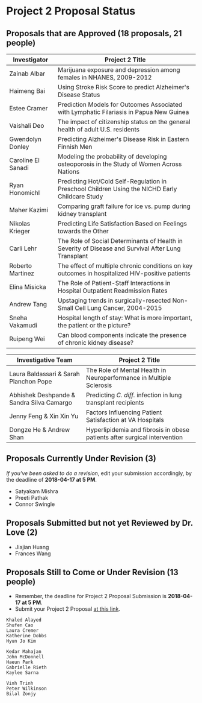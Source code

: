 # Project 2 Proposal Status

## Proposals that are Approved (18 proposals, 21 people)

Investigator | Project 2 Title 
--------------- | ----------------------------------------------------------------------------------------------------
Zainab Albar    | Marijuana exposure and depression among females in NHANES, 2009-2012
Haimeng Bai     | Using Stroke Risk Score to predict Alzheimer's Disease Status
Estee Cramer    | Prediction Models for Outcomes Associated with Lymphatic Filariasis in Papua New Guinea
Vaishali Deo    | The impact of citizenship status on the general health of adult U.S. residents
Gwendolyn Donley | Predicting Alzheimer's Disease Risk in Eastern Finnish Men
Caroline El Sanadi | Modeling the probability of developing osteoporosis in the Study of Women Across Nations
Ryan Honomichl  | Predicting Hot/Cold Self-Regulation in Preschool Children Using the NICHD Early Childcare Study
Maher Kazimi    | Comparing graft failure for ice vs. pump during kidney transplant
Nikolas Krieger | Predicting Life Satisfaction Based on Feelings towards the Other
Carli Lehr      | The Role of Social Determinants of Health in Severity of Disease and Survival After Lung Transplant
Roberto Martinez | The effect of multiple chronic conditions on key outcomes in hospitalized HIV-positive patients
Elina Misicka   | The Role of Patient-Staff Interactions in Hospital Outpatient Readmission Rates
Andrew Tang     | Upstaging trends in surgically-resected Non-Small Cell Lung Cancer, 2004-2015
Sneha Vakamudi  | Hospital length of stay: What is more important, the patient or the picture? 
Ruipeng Wei     | Can blood components indicate the presence of chronic kidney disease?

Investigative Team | Project 2 Title 
-------------------------------------- | -----------------------------------------------------------------------------
Laura Baldassari & Sarah Planchon Pope | The Role of Mental Health in Neuroperformance in Multiple Sclerosis
Abhishek Deshpande & Sandra Silva Camargo | Predicting *C. diff.* infection in lung transplant recipients
Jenny Feng & Xin Xin Yu | Factors Influencing Patient Satisfaction at VA Hospitals
Dongze He & Andrew Shan | Hyperlipidemia and fibrosis in obese patients after surgical intervention


## Proposals Currently Under Revision (3)

*If you've been asked to do a revision*, edit your submission accordingly, by the deadline of **2018-04-17 at 5 PM**.

- Satyakam Mishra
- Preeti Pathak
- Connor Swingle

## Proposals Submitted but not yet Reviewed by Dr. Love (2)

- Jiajian Huang
- Frances Wang

## Proposals Still to Come or Under Revision (13 people)

- Remember, the deadline for Project 2 Proposal Submission is **2018-04-17 at 5 PM**.
- Submit your Project 2 Proposal [at this link](https://goo.gl/forms/Zfgnq5pyAAzAlmUm1).

```
Khaled Alayed
Shufen Cao
Laura Cremer
Katherine Dobbs
Hyun Jo Kim

Kedar Mahajan
John McDonnell
Haeun Park
Gabrielle Rieth
Kaylee Sarna

Vinh Trinh
Peter Wilkinson
Bilal Zonjy
```

